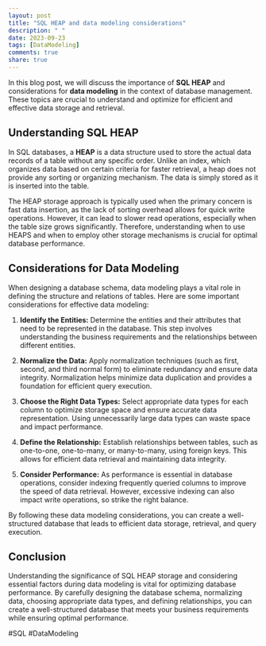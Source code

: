 ```yaml
---
layout: post
title: "SQL HEAP and data modeling considerations"
description: " "
date: 2023-09-23
tags: [DataModeling]
comments: true
share: true
---
```


In this blog post, we will discuss the importance of **SQL HEAP** and considerations for **data modeling** in the context of database management. These topics are crucial to understand and optimize for efficient and effective data storage and retrieval.

## Understanding SQL HEAP

In SQL databases, a **HEAP** is a data structure used to store the actual data records of a table without any specific order. Unlike an index, which organizes data based on certain criteria for faster retrieval, a heap does not provide any sorting or organizing mechanism. The data is simply stored as it is inserted into the table.

The HEAP storage approach is typically used when the primary concern is fast data insertion, as the lack of sorting overhead allows for quick write operations. However, it can lead to slower read operations, especially when the table size grows significantly. Therefore, understanding when to use HEAPS and when to employ other storage mechanisms is crucial for optimal database performance.

## Considerations for Data Modeling

When designing a database schema, data modeling plays a vital role in defining the structure and relations of tables. Here are some important considerations for effective data modeling:

1. **Identify the Entities:** Determine the entities and their attributes that need to be represented in the database. This step involves understanding the business requirements and the relationships between different entities.

2. **Normalize the Data:** Apply normalization techniques (such as first, second, and third normal form) to eliminate redundancy and ensure data integrity. Normalization helps minimize data duplication and provides a foundation for efficient query execution.

3. **Choose the Right Data Types:** Select appropriate data types for each column to optimize storage space and ensure accurate data representation. Using unnecessarily large data types can waste space and impact performance.

4. **Define the Relationship:** Establish relationships between tables, such as one-to-one, one-to-many, or many-to-many, using foreign keys. This allows for efficient data retrieval and maintaining data integrity.

5. **Consider Performance:** As performance is essential in database operations, consider indexing frequently queried columns to improve the speed of data retrieval. However, excessive indexing can also impact write operations, so strike the right balance.

By following these data modeling considerations, you can create a well-structured database that leads to efficient data storage, retrieval, and query execution.

## Conclusion

Understanding the significance of SQL HEAP storage and considering essential factors during data modeling is vital for optimizing database performance. By carefully designing the database schema, normalizing data, choosing appropriate data types, and defining relationships, you can create a well-structured database that meets your business requirements while ensuring optimal performance.

#SQL #DataModeling
